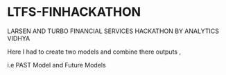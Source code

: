 # LTFS-FINHACKATHON
LARSEN AND TURBO FINANCIAL SERVICES HACKATHON BY ANALYTICS VIDHYA 

Here I had to create two models and combine there outputs ,

i.e PAST Model and Future Models
